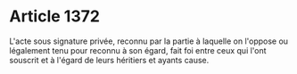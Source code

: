# Article 1372

L'acte sous signature privée, reconnu par la partie à laquelle on l'oppose ou légalement tenu pour reconnu à son égard, fait foi entre ceux qui l'ont souscrit et à l'égard de leurs héritiers et ayants cause.
